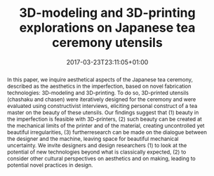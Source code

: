 ---
members: ["PLevy"]
slug: 3d-modeling-and-3d-printing-explorations-on-japanese-tea-ceremony-utensils
title: 3D-modeling and 3D-printing explorations on Japanese tea ceremony utensils
layout: single
searchFilter: Publication
searchWeight: 8
publitype: inproceedings
subsection: conference
jpphilo: true
researchpage: true
research: 
    -  everyday
institution:
    logo: TUe
    short: 'TU/e'
    name: "Eindhoven University of Technology"
    web: "https://www.tue.nl/en/"
    colo: "#c72125"
chaire: false
date: 2017-03-23T23:11:05+01:00
citation:
    authors:
        1: ["Levy", "Pierre", "P."]
        2: ["Yamada", "Shigeru", "S."]
    year: 2017
    title: "3D-modeling and 3D-printing explorations on Japanese tea ceremony utensils"
    proceedings: "the Proceedings of the 11th International Conference on Tangible, Embedded and Embodied Interactions - TEI17"
    publisher: ["ACM", "Yokohama, Japan"]
    doi: "10.1145/3024969.3024990"
reference: "Lévy, P., & Yamada, S. (2017). 3D-modeling and 3D-printing explorations on Japanese tea ceremony utensils. In Proceedings of the 11th International Conference on Tangible, Embedded and Embodied Interactions, TEI17. Yokohama, Japan: ACM Press. https://doi.org/10.1145/3024969.3024990"
abstract: "In this paper, we inquire aesthetical aspects of the Japanese tea ceremony, described as the aesthetics in the imperfection, based on novel fabrication technologies: 3D-modeling and 3D-printing. To do so, 3D-printed utensils (chashaku and chasen) were iteratively designed for the ceremony and were evaluated using constructivist interviews, eliciting personal construct of a tea master on the beauty of these utensils. Our findings  suggest  that  (1)  beauty  in  the  imperfection  is feasible with 3D-printers, (2) such beauty can be created at the  mechanical  limits  of  the  printer  and  of  the  material, creating uncontrolled yet beautiful irregularities, (3) furtherresearch can be made on the dialogue between the designer and  the  machine,  leaving  space for  beautiful  mechanical uncertainty. We invite designers and design researchers (1) to look at the potential of new technologies beyond what is classically  expected,  (2)  to  consider  other  cultural perspectives  on  aesthetics  and  on  making,  leading  to potential novel practices in design."
link:
    1: ["paper", "paper", "https://1drv.ms/b/s!AnQx_v88q65Qv4RkkLV8ECgSD5nCPw?e=SwNWyn"]
    5: ["dissertation", "dissertation", "https://dl.acm.org/citation.cfm?doid=3024969.3024990"]
---